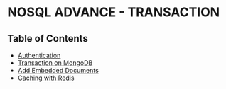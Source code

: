# NOSQL ADVANCE - TRANSACTION

## Table of Contents

- [Authentication](https://www.apollographql.com/docs/apollo-server/security/authentication/)
- [Transaction on MongoDB](https://www.mongodb.com/docs/drivers/node/current/fundamentals/transactions/)
- [Add Embedded Documents](https://www.mongodb.com/docs/manual/reference/operator/update/addToSet/)
- [Caching with Redis](https://www.npmjs.com/package/ioredis)
